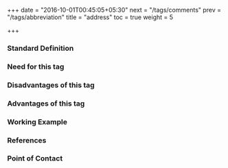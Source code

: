 +++
date = "2016-10-01T00:45:05+05:30"
next = "/tags/comments"
prev = "/tags/abbreviation"
title = "address"
toc = true
weight = 5

+++

<h3>Standard Definition</h3>

<h3>Need for this tag</h3>

<h3>Disadvantages of this tag</h3>

<h3>Advantages of this tag</h3>

<h3>Working Example</h3>

<h3>References</h3>

<h3>Point of Contact</h3>
